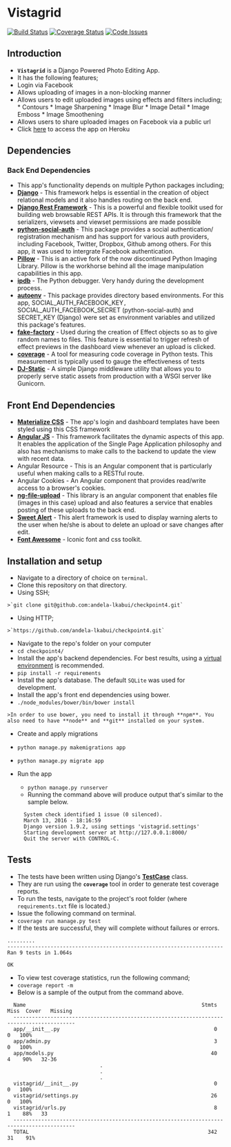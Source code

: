 # Vistagrid

[![Build Status](https://travis-ci.org/andela-lkabui/checkpoint4.svg?branch=develop)](https://travis-ci.org/andela-lkabui/checkpoint4)
[![Coverage Status](https://coveralls.io/repos/github/andela-lkabui/checkpoint4/badge.svg?branch=develop)](https://coveralls.io/github/andela-lkabui/checkpoint4?branch=develop)
[![Code Issues](https://www.quantifiedcode.com/api/v1/project/54a4decaa92b4d2483d7a1c3c42f79c0/badge.svg)](https://www.quantifiedcode.com/app/project/54a4decaa92b4d2483d7a1c3c42f79c0)

## Introduction
*  **`Vistagrid`** is a Django Powered Photo Editing App.
*  It has the following features;
  *  Login via Facebook
  *  Allows uploading of images in a non-blocking manner
  *  Allows users to edit uploaded images using effects and filters including;
    *  Contours
    *  Image Sharpening
    *  Image Blur
    *  Image Detail
    *  Image Emboss
    *  Image Smoothening
  *  Allows users to share uploaded images on Facebook via a public url
*  Click [here](http://vistagrid.herokuapp.com/) to access the app on Heroku

## Dependencies

### Back End Dependencies
*  This app's functionality depends on multiple Python packages including;
  *  **[Django](https://www.djangoproject.com/)** - This framework helps is essential in the creation of  object relational models and it also handles routing on the back end.
  *  **[Django Rest Framework](http://www.django-rest-framework.org/)** - This is a powerful and flexible toolkit used for building web browsable REST APIs. It is through this framework that the serializers, viewsets and viewset permissions are made possible
  *  **[python-social-auth](https://github.com/omab/python-social-auth)** - This package provides a social authentication/ registration mechanism and has support for various auth providers, including Facebook, Twitter, Dropbox, Github among others. For this app, it was used to intergrate Facebook authentication.
  *  **[Pillow](https://pillow.readthedocs.org/en/3.1.x/)** - This is an active fork of the now discontinued Python Imaging Library. Pillow is the workhorse behind all the image manipulation capabilities in this app.
  *  **[ipdb](https://pypi.python.org/pypi/ipdb)** - The Python debugger. Very handy during the development process.
  *  **[autoenv](https://github.com/kennethreitz/autoenv)** - This package provides directory based environments. For this app, SOCIAL_AUTH_FACEBOOK_KEY`, `SOCIAL_AUTH_FACEBOOK_SECRET (python-social-auth) and SECRET_KEY (Django) were set as environment variables and utilized this package's features.
  *  **[fake-factory](https://pypi.python.org/pypi/fake-factory/0.5.5)** - Used during the creation of Effect objects so as to give random names to files. This feature is essential to trigger refresh of effect previews in the dashboard view whenever an upload is clicked.
  *  **[coverage](https://pypi.python.org/pypi/coverage)** - A tool for measuring code coverage in Python tests. This measurement is typically used to gauge the effectiveness of tests
  *  **[DJ-Static](https://github.com/kennethreitz/dj-static)** - A simple Django middleware utility that allows you to properly serve static assets from production with a WSGI server like Gunicorn.

## Front End Dependencies
*  **[Materialize CSS](http://materializecss.com/)** - The app's login and dashboard templates have been styled using this CSS framework
*  **[Angular JS](https://angularjs.org/)** - This framework facilitates the dynamic aspects of this app. It enables the application of the Single Page Application philosophy and also has mechanisms to make calls to the backend to update the view with recent data.
  *  Angular Resource - This is an Angular component that is particularly useful when making calls to a RESTful route.
  *  Angular Cookies - An Angular component that provides read/write access to a browser's cookies.
*  **[ng-file-upload](https://github.com/danialfarid/ng-file-upload)** - This library is an angular component that enables file (images in this case) upload and also features a service that enables posting of these uploads to the back end.
*  **[Sweet Alert](http://t4t5.github.io/sweetalert/)** - This alert framework is used to display warning alerts to the user when he/she is about to delete an upload or save changes after edit.
*  **[Font Awesome](https://fortawesome.github.io/Font-Awesome/)** - Iconic font and css toolkit.

## Installation and setup
*  Navigate to a directory of choice on `terminal`.
*  Clone this repository on that directory.
  *  Using SSH;

    >`git clone git@github.com:andela-lkabui/checkpoint4.git`

  *  Using HTTP;

    >`https://github.com/andela-lkabui/checkpoint4.git`

*  Navigate to the repo's folder on your computer
  *  `cd checkpoint4/`
*  Install the app's backend dependencies. For best results, using a [virtual environment](http://virtualenv.readthedocs.org/en/latest/installation.html) is recommended.
  *  `pip install -r requirements`
*  Install the app's database. The default `SQLite` was used for development.
*  Install the app's front end dependencies using bower.
  *  `./node_modules/bower/bin/bower install`

    >In order to use bower, you need to install it through **npm**. You also need to have **node** and **git** installed on your system.

*  Create and apply migrations
  *  `python manage.py makemigrations app`
  *  `python manage.py migrate app`
* Run the app
  *  `python manage.py runserver`
  *  Running the command above will produce output that's similar to the sample below.

  ```
    System check identified 1 issue (0 silenced).
    March 13, 2016 - 18:16:59
    Django version 1.9.2, using settings 'vistagrid.settings'
    Starting development server at http://127.0.0.1:8000/
    Quit the server with CONTROL-C.
  ```

## Tests
*  The tests have been written using Django's **[TestCase](https://docs.djangoproject.com/en/1.9/topics/testing/overview/)** class.
*  They are run using the **`coverage`** tool in order to generate test coverage reports.
*  To run the tests, navigate to the project's root folder (where `requirements.txt` file is located.)
*  Issue the following command on terminal.
  *  `coverage run manage.py test`
*  If the tests are successful, they will complete without failures or errors.

  ```
  .........
  ----------------------------------------------------------------------
  Ran 9 tests in 1.064s

  OK
  ```

*  To view test coverage statistics, run the following command;
  *  `coverage report -m`
  * Below is a sample of the output from the command above.

  ```
    Name                                                         Stmts   Miss  Cover   Missing
    ------------------------------------------------------------------------------------------
    app/__init__.py                                                  0      0   100%
    app/admin.py                                                     3      0   100%
    app/models.py                                                   40      4    90%   32-36
	  							.
								.
								.
    vistagrid/__init__.py                                            0      0   100%
    vistagrid/settings.py                                           26      0   100%
    vistagrid/urls.py                                                8      1    88%   33
    ------------------------------------------------------------------------------------------
    TOTAL                                                          342     31    91%
  ```
